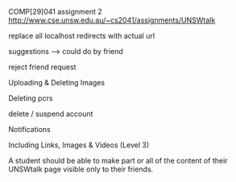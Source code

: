 COMP[29]041 assignment 2
http://www.cse.unsw.edu.au/~cs2041/assignments/UNSWtalk

replace all localhost redirects with actual url

suggestions --> could do by friend


reject friend request

Uploading & Deleting Images

Deleting pcrs

delete / suspend account

Notifications

Including Links, Images & Videos (Level 3)

A student should be able to make part or all of the content of their UNSWtalk page visible only to their friends.
